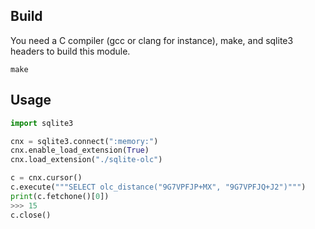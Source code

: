 ## Build

You need a C compiler (gcc or clang for instance), make, and sqlite3 headers to build this module.

```
make
```

## Usage

```python
import sqlite3

cnx = sqlite3.connect(":memory:")
cnx.enable_load_extension(True)
cnx.load_extension("./sqlite-olc")

c = cnx.cursor()
c.execute("""SELECT olc_distance("9G7VPFJP+MX", "9G7VPFJQ+J2")""")
print(c.fetchone()[0])
>>> 15
c.close()
```


